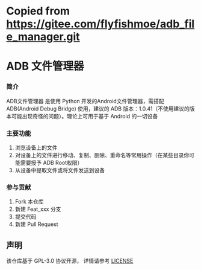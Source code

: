 # Copied from https://gitee.com/flyfishmoe/adb_file_manager.git

# ADB 文件管理器


### 简介
ADB文件管理器 是使用 Python 开发的Android文件管理器，需搭配 ADB(Android Debug Bridge) 使用，建议的 ADB 版本：1.0.41（不使用建议的版本可能出现奇怪的问题）。理论上可用于基于 Android 的一切设备


### 主要功能
1. 浏览设备上的文件
2. 对设备上的文件进行移动、复制、删除、重命名等常用操作（在某些目录你可能需要授予 ADB Root权限）
3. 从设备中提取文件或将文件发送到设备

### 参与贡献

1.  Fork 本仓库
2.  新建 Feat_xxx 分支
3.  提交代码
4.  新建 Pull Request


## 声明
该仓库基于 GPL-3.0 协议开源， 详情请参考
[LICENSE](LICENSE)